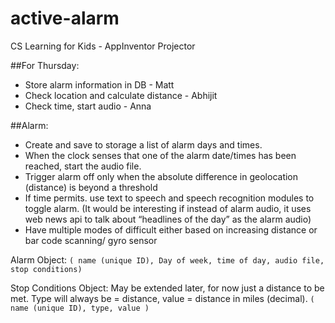 # active-alarm
CS Learning for Kids - AppInventor Projector


##For Thursday:
+ Store alarm information in DB - Matt
+ Check location and calculate distance - Abhijit
+ Check time, start audio - Anna


##Alarm:
+ Create and save to storage a list of alarm days and times.
+ When the clock senses that one of the alarm date/times has been reached, start the audio file.
+ Trigger alarm off only when the absolute difference in geolocation (distance) is beyond a threshold
+ If time permits. use text to speech and speech recognition modules to toggle alarm. (It would be interesting if instead of alarm audio, it uses web news api to talk about “headlines of the day” as the alarm audio)
+ Have multiple modes of difficult either based on increasing distance or bar code scanning/ gyro sensor



Alarm Object:
`( name (unique ID), Day of week, time of day, audio file, stop conditions)`

Stop Conditions Object:
    May be extended later, for now just a distance to be met. Type will always be = distance, value = distance in miles (decimal).
    `( name (unique ID), type, value )`
